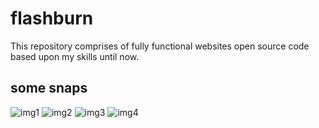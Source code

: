 # flashburn
This repository comprises of fully functional websites open source code based upon my skills until now.

## some snaps

![img1](https://user-images.githubusercontent.com/42419232/45987249-0feed700-c08e-11e8-8c39-1667b84a69ac.PNG)
![img2](https://user-images.githubusercontent.com/42419232/45987250-0feed700-c08e-11e8-9591-3d135e30e15a.PNG)
![img3](https://user-images.githubusercontent.com/42419232/45987251-0feed700-c08e-11e8-89c8-aade5d7e1563.PNG)
![img4](https://user-images.githubusercontent.com/42419232/45987252-10876d80-c08e-11e8-80f3-64e0b32477aa.PNG)
